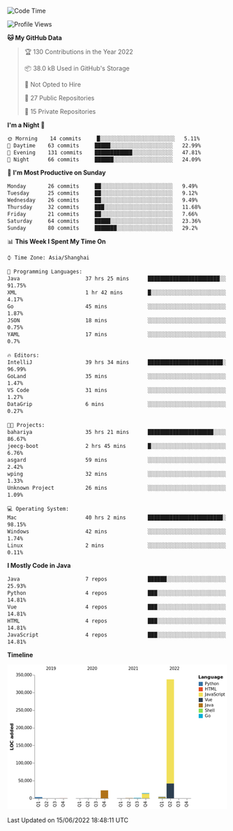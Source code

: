 <!--START_SECTION:waka-->
![Code Time](http://img.shields.io/badge/Code%20Time-0%20secs-blue)

![Profile Views](http://img.shields.io/badge/Profile%20Views-0-blue)

**🐱 My GitHub Data** 

> 🏆 130 Contributions in the Year 2022
 > 
> 📦 38.0 kB Used in GitHub's Storage 
 > 
> 🚫 Not Opted to Hire
 > 
> 📜 27 Public Repositories 
 > 
> 🔑 15 Private Repositories  
 > 
**I'm a Night 🦉** 

```text
🌞 Morning    14 commits     █░░░░░░░░░░░░░░░░░░░░░░░░   5.11% 
🌆 Daytime    63 commits     █████░░░░░░░░░░░░░░░░░░░░   22.99% 
🌃 Evening    131 commits    ████████████░░░░░░░░░░░░░   47.81% 
🌙 Night      66 commits     ██████░░░░░░░░░░░░░░░░░░░   24.09%

```
📅 **I'm Most Productive on Sunday** 

```text
Monday       26 commits     ██░░░░░░░░░░░░░░░░░░░░░░░   9.49% 
Tuesday      25 commits     ██░░░░░░░░░░░░░░░░░░░░░░░   9.12% 
Wednesday    26 commits     ██░░░░░░░░░░░░░░░░░░░░░░░   9.49% 
Thursday     32 commits     ███░░░░░░░░░░░░░░░░░░░░░░   11.68% 
Friday       21 commits     ██░░░░░░░░░░░░░░░░░░░░░░░   7.66% 
Saturday     64 commits     █████░░░░░░░░░░░░░░░░░░░░   23.36% 
Sunday       80 commits     ███████░░░░░░░░░░░░░░░░░░   29.2%

```


📊 **This Week I Spent My Time On** 

```text
⌚︎ Time Zone: Asia/Shanghai

💬 Programming Languages: 
Java                     37 hrs 25 mins      ███████████████████████░░   91.75% 
XML                      1 hr 42 mins        █░░░░░░░░░░░░░░░░░░░░░░░░   4.17% 
Go                       45 mins             ░░░░░░░░░░░░░░░░░░░░░░░░░   1.87% 
JSON                     18 mins             ░░░░░░░░░░░░░░░░░░░░░░░░░   0.75% 
YAML                     17 mins             ░░░░░░░░░░░░░░░░░░░░░░░░░   0.7%

🔥 Editors: 
IntelliJ                 39 hrs 34 mins      ████████████████████████░   96.99% 
GoLand                   35 mins             ░░░░░░░░░░░░░░░░░░░░░░░░░   1.47% 
VS Code                  31 mins             ░░░░░░░░░░░░░░░░░░░░░░░░░   1.27% 
DataGrip                 6 mins              ░░░░░░░░░░░░░░░░░░░░░░░░░   0.27%

🐱‍💻 Projects: 
bahariya                 35 hrs 21 mins      █████████████████████░░░░   86.67% 
jeecg-boot               2 hrs 45 mins       █░░░░░░░░░░░░░░░░░░░░░░░░   6.76% 
asgard                   59 mins             ░░░░░░░░░░░░░░░░░░░░░░░░░   2.42% 
wping                    32 mins             ░░░░░░░░░░░░░░░░░░░░░░░░░   1.33% 
Unknown Project          26 mins             ░░░░░░░░░░░░░░░░░░░░░░░░░   1.09%

💻 Operating System: 
Mac                      40 hrs 2 mins       ████████████████████████░   98.15% 
Windows                  42 mins             ░░░░░░░░░░░░░░░░░░░░░░░░░   1.74% 
Linux                    2 mins              ░░░░░░░░░░░░░░░░░░░░░░░░░   0.11%

```

**I Mostly Code in Java** 

```text
Java                     7 repos             ██████░░░░░░░░░░░░░░░░░░░   25.93% 
Python                   4 repos             ███░░░░░░░░░░░░░░░░░░░░░░   14.81% 
Vue                      4 repos             ███░░░░░░░░░░░░░░░░░░░░░░   14.81% 
HTML                     4 repos             ███░░░░░░░░░░░░░░░░░░░░░░   14.81% 
JavaScript               4 repos             ███░░░░░░░░░░░░░░░░░░░░░░   14.81%

```


**Timeline**

![Chart not found](https://raw.githubusercontent.com/youtiaoguagua/youtiaoguagua/master/charts/bar_graph.png) 


 Last Updated on 15/06/2022 18:48:11 UTC
<!--END_SECTION:waka-->